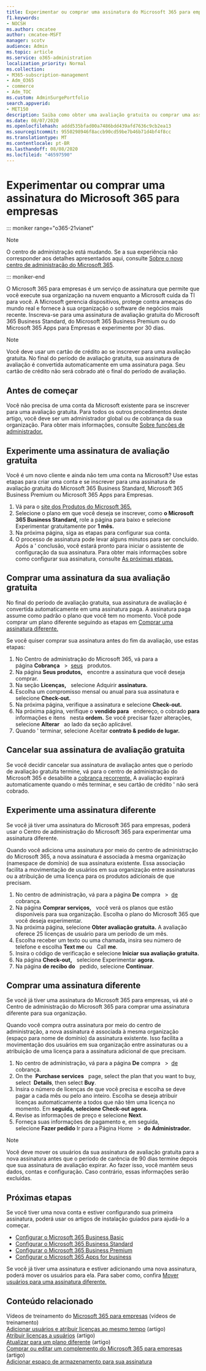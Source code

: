 ```yaml
---
title: Experimentar ou comprar uma assinatura do Microsoft 365 para empresas
f1.keywords:
- NOCSH
ms.author: cmcatee
author: cmcatee-MSFT
manager: scotv
audience: Admin
ms.topic: article
ms.service: o365-administration
localization_priority: Normal
ms.collection:
- M365-subscription-management
- Adm_O365
- commerce
- Adm_TOC
ms.custom: AdminSurgePortfolio
search.appverid:
- MET150
description: Saiba como obter uma avaliação gratuita ou comprar uma assinatura do Microsoft 365 para empresas.
ms.date: 08/07/2020
ms.openlocfilehash: addd535bfad00a7486bdd439afd7636c9cb2ea13
ms.sourcegitcommit: 9550298946f8accb90cd59be7b46b71d4bf4f8cc
ms.translationtype: MT
ms.contentlocale: pt-BR
ms.lasthandoff: 08/08/2020
ms.locfileid: "46597590"
---
```

# <a name="try-or-buy-a-microsoft-365-for-business-subscription"></a>Experimentar ou comprar uma assinatura do Microsoft 365 para empresas

::: moniker range="o365-21vianet"

> [!NOTE]
> O centro de administração está mudando. Se a sua experiência não corresponder aos detalhes apresentados aqui, consulte [Sobre o novo centro de administração do Microsoft 365](../admin/microsoft-365-admin-center-preview.md?view=o365-21vianet).

::: moniker-end

O Microsoft 365 para empresas é um serviço de assinatura que permite que você execute sua organização na nuvem enquanto a Microsoft cuida da TI para você. A Microsoft gerencia dispositivos, protege contra ameaças do mundo real e fornece à sua organização o software de negócios mais recente. Inscreva-se para uma assinatura de avaliação gratuita do Microsoft 365 Business Standard, do Microsoft 365 Business Premium ou do Microsoft 365 Apps para Empresas e experimente por 30 dias.

> [!NOTE]
> Você deve usar um cartão de crédito ao se inscrever para uma avaliação gratuita. No final do período de avaliação gratuita, sua assinatura de avaliação é convertida automaticamente em uma assinatura paga. Seu cartão de crédito não será cobrado até o final do período de avaliação.

## <a name="before-you-begin"></a>Antes de começar

Você não precisa de uma conta da Microsoft existente para se inscrever para uma avaliação gratuita. Para todos os outros procedimentos deste artigo, você deve ser um administrador global ou de cobrança da sua organização. Para obter mais informações, consulte [Sobre funções de administrador.](../admin/add-users/about-admin-roles.md)

## <a name="try-a-free-trial-subscription"></a>Experimente uma assinatura de avaliação gratuita

Você é um novo cliente e ainda não tem uma conta na Microsoft? Use estas etapas para criar uma conta e se inscrever para uma assinatura de avaliação gratuita do Microsoft 365 Business Standard, Microsoft 365 Business Premium ou Microsoft 365 Apps para Empresas.

1. Vá para o <a href="https://www.aka.ms/office365signup" target="_blank">site dos Produtos do Microsoft 365.</a>
2. Selecione o plano em que você deseja se inscrever, como **o Microsoft 365 Business Standard,** role a página para baixo e selecione Experimentar gratuitamente por **1 mês.**
3. Na próxima página, siga as etapas para configurar sua conta.
4. O processo de assinatura pode levar alguns minutos para ser concluído. Após a \' conclusão, você estará pronto para iniciar o assistente de configuração da sua assinatura. Para obter mais informações sobre como configurar sua assinatura, consulte [As próximas etapas.](#next-steps)

## <a name="buy-a-subscription-from-your-free-trial"></a>Comprar uma assinatura da sua avaliação gratuita

No final do período de avaliação gratuita, sua assinatura de avaliação é convertida automaticamente em uma assinatura paga. A assinatura paga assume como padrão o plano que você tem no momento. Você pode comprar um plano diferente seguindo as etapas em [Comprar uma assinatura diferente.](#buy-a-different-subscription)

Se você quiser comprar sua assinatura antes do fim da avaliação, use estas etapas:

1. No Centro de administração do Microsoft 365, vá para a página **Cobrança**   \>  <a href="https://go.microsoft.com/fwlink/p/?linkid=842054" target="_blank">seus</a>   produtos.
2. Na página **Seus produtos,**   encontre a assinatura que você deseja comprar.
3. Na seção **Licenças,**   selecione Adquirir **assinatura.**
4. Escolha um compromisso mensal ou anual para sua assinatura e selecione **Check-out.**
5. Na próxima página, verifique a assinatura e selecione **Check-out.**
6. Na próxima página, verifique o **vendido para**   endereço, o cobrado **para** informações e itens   nesta **ordem.** Se você precisar fazer alterações, selecione **Alterar**   ao lado da seção aplicável.
7. Quando \' terminar, selecione Aceitar **contrato & pedido de lugar.**

## <a name="cancel-your-free-trial-subscription"></a>Cancelar sua assinatura de avaliação gratuita

Se você decidir cancelar sua assinatura de avaliação antes que o período de avaliação gratuita termine, vá para o centro de administração do Microsoft 365 e desabilite a [cobrança recorrente.](subscriptions/renew-your-subscription.md#turn-recurring-billing-off-or-on) A avaliação expirará automaticamente quando o mês terminar, e seu cartão de crédito \' não será cobrado.

## <a name="try-a-different-subscription"></a>Experimente uma assinatura diferente

Se você já tiver uma assinatura do Microsoft 365 para empresas, poderá usar o Centro de administração do Microsoft 365 para experimentar uma assinatura diferente.

Quando você adiciona uma assinatura por meio do centro de administração do Microsoft 365, a nova assinatura é associada à mesma organização (namespace de domínio) de sua assinatura existente. Essa associação facilita a movimentação de usuários em sua organização entre assinaturas ou a atribuição de uma licença para os produtos adicionais de que precisam.

1. No centro de administração, vá para a página **De** compra   \>  <a href="https://go.microsoft.com/fwlink/p/?linkid=868433" target="_blank">de</a>   cobrança.
2. Na página **Comprar serviços,**   você verá os planos que estão disponíveis para sua organização. Escolha o plano do Microsoft 365 que você deseja experimentar.
3. Na próxima página, selecione **Obter avaliação gratuita.** A avaliação oferece 25 licenças de usuário para um período de um mês.
4. Escolha receber um texto ou uma chamada, insira seu número de telefone e escolha **Text me** ou   Call **me**.
5. Insira o código de verificação e selecione **Iniciar sua avaliação gratuita.**
6. Na página **Check-out,**   selecione Experimentar **agora.**
7. Na página **de recibo do**   pedido, selecione **Continuar**.

## <a name="buy-a-different-subscription"></a>Comprar uma assinatura diferente

Se você já tiver uma assinatura do Microsoft 365 para empresas, vá até o Centro de administração do Microsoft 365 para comprar uma assinatura diferente para sua organização.

Quando você compra outra assinatura por meio do centro de administração, a nova assinatura é associada à mesma organização (espaço para nome de domínio) da assinatura existente. Isso facilita a movimentação dos usuários em sua organização entre assinaturas ou a atribuição de uma licença para a assinatura adicional de que precisam.

1. No centro de administração, vá para a página **De** compra   \>  <a href="https://go.microsoft.com/fwlink/p/?linkid=868433" target="_blank">de</a>   cobrança.
2. On the  **Purchase services**   page, select the plan that you want to buy, select  **Details**, then select **Buy**.
3. Insira o número de licenças de que você precisa e escolha se deve pagar a cada mês ou pelo ano inteiro. Escolha se deseja atribuir licenças automaticamente a todos que não têm uma licença no momento. Em **seguida, selecione Check-out agora.**
4. Revise as informações de preço e selecione **Next**.
5. Forneça suas informações de pagamento e, em seguida, selecione **Fazer pedido** Ir para a Página Home   \>  **do Administrador.**

> [!NOTE]
> Você deve mover os usuários da sua assinatura de avaliação gratuita para a nova assinatura antes que o período de carência de 90 dias termine depois que sua assinatura de avaliação expirar. Ao fazer isso, você mantém seus dados, contas e configuração. Caso contrário, essas informações serão excluídas.

## <a name="next-steps"></a>Próximas etapas

Se você tiver uma nova conta e estiver configurando sua primeira assinatura, poderá usar os artigos de instalação guiados para ajudá-lo a começar.

- [Configurar o Microsoft 365 Business Basic](../admin/setup/setup-business-basic.md)
- [Configurar o Microsoft 365 Business Standard](../admin/setup/setup-business-standard.md)
- [Configurar o Microsoft 365 Business Premium](../business/set-up.md)
- [Configurar o Microsoft 365 Apps for business](../admin/setup/setup-apps-for-business.md)

Se você já tiver uma assinatura e estiver adicionando uma nova assinatura, poderá mover os usuários para ela. Para saber como, confira [Mover usuários para uma assinatura diferente.](subscriptions/move-users-different-subscription.md)

## <a name="related-content"></a>Conteúdo relacionado

Vídeos de treinamento do [Microsoft 365 para empresas](https://support.office.com/article/6ab4bbcd-79cf-4000-a0bd-d42ce4d12816) (vídeos de treinamento)\
[Adicionar usuários e atribuir licenças ao mesmo tempo](../admin/add-users/add-users.md) (artigo)\
[Atribuir licenças a usuários](../admin/manage/assign-licenses-to-users.md) (artigo)\
[Atualizar para um plano diferente](subscriptions/upgrade-to-different-plan.md) (artigo)\
[Comprar ou editar um complemento do Microsoft 365 para empresas](buy-or-edit-an-add-on.md) (artigo)\
[Adicionar espaço de armazenamento para sua assinatura](add-storage-space.md)